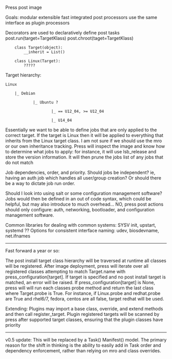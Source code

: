 Press post image

Goals:
	modular
	extensible
	fast
	integrated post processors use the same interface as plugin processors

Decorators are used to declaratively define post tasks
	post.run(target=TargetKlass)
	post.chroot(taget=TargetKlass)

		class Target(object):
			__inherit = List()

		class Linux(Target):
			?????


Target hierarchy:

	Linux
	
		|_ Debian
		
				|_ Ubuntu ?
				
						|_ == U12_04, >= U12_04
						
						|_ U14_04 



Essentially we want to be able to define jobs that are only applied to the correct target. If the target is Linux then
it will be applied to everything that inherits from the Linux target class. I am not sure if we should use the mro or
our own inheritance tracking. Press will inspect the image and know how to determine what jobs to apply: for instance,
it will use lsb_release and store the version information. It will then prune the jobs list of any jobs that do not
match

Job dependencies, order, and priority. Should jobs be independent? ie, having an auth job which handles all user/group
creation? Or should there be a way to dictate job run order.

Should I look into using salt or some configuration management software? Jobs would then be defined in an out of code
syntax, which could be helpful, but may also introduce to much overhead... NO, press post actions should only 
configure: auth, networking, bootloader, and configuration management software. 

Common libraries for dealing with common systems: SYSV init, upstart, systemd ??
Options for consistent interface naming: udev, biosdevname, net.ifnames

----

Fast forward a year or so:

The post install target class hierarchy will be traversed at runtime all classes will be registered. After image
deployment, press will iterate over all registered classes attempting to match Target.name with
press_configuration[target]. If target is specified and no post install target is matched, an error will be raised.
If press_configuration[target] is None, press will will run each classes probe method and return the last class where
Target.probe is True. For instance, if Linux.probe and redhat.probe are True and rhel6/7, fedora, centos are all false,
target redhat will be used.

Extending:
Plugins may import a base class, override, and extend methods and then call register_target. Plugin registered targets
will be scanned by press after supported target classes, ensuring that the plugin classes have priority

---

v0.5 update: This will be replaced by a Task() Manifest() model. The primary reason for the shift in thinking is the
ability to easily add in Task order and dependency enforcement, rather than relying on mro and class overrides.